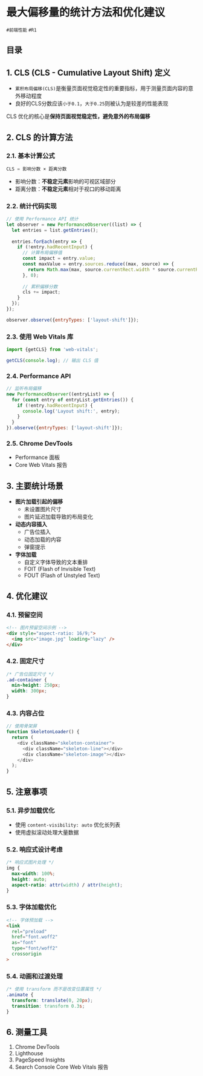 
# 最大偏移量的统计方法和优化建议

`#前端性能` `#R1` 


## 目录
<!-- toc -->
 ## 1. CLS (CLS - Cumulative Layout Shift) 定义 

- `累积布局偏移(CLS)`是衡量页面视觉稳定性的重要指标，用于测量页面内容的意外移动程度
- 良好的CLS分数应该`小于0.1`，`大于0.25`则被认为是较差的性能表现

CLS 优化的核心是**保持页面视觉稳定性，避免意外的布局偏移**

## 2. CLS 的计算方法

### 2.1. 基本计算公式

```javascript
CLS = 影响分数 × 距离分数
```

- 影响分数：**不稳定元素**影响的可视区域部分
- 距离分数：**不稳定元素**相对于视口的移动距离

### 2.2. 统计代码实现

```javascript
// 使用 Performance API 统计
let observer = new PerformanceObserver((list) => {
  let entries = list.getEntries();
  
  entries.forEach(entry => {
    if (!entry.hadRecentInput) {
      // 计算布局偏移值
      const impact = entry.value;
      const maxValue = entry.sources.reduce((max, source) => {
        return Math.max(max, source.currentRect.width * source.currentRect.height);
      }, 0);
      
      // 累积偏移分数
      cls += impact;
    }
  });
});

observer.observe({entryTypes: ['layout-shift']});
```

### 2.3. **使用 Web Vitals 库**

```javascript
import {getCLS} from 'web-vitals';

getCLS(console.log); // 输出 CLS 值
```

### 2.4. **Performance API**

```javascript
// 监听布局偏移
new PerformanceObserver((entryList) => {
  for (const entry of entryList.getEntries()) {
    if (!entry.hadRecentInput) {
      console.log('Layout shift:', entry);
    }
  }
}).observe({entryTypes: ['layout-shift']});
```

### 2.5. **Chrome DevTools**

- Performance 面板
- Core Web Vitals 报告

## 3. 主要统计场景

- **图片加载引起的偏移**
	- 未设置图片尺寸
	- 图片延迟加载导致的布局变化
- **动态内容插入**
	- 广告位插入
	- 动态加载的内容
	- 弹窗提示
- **字体加载**
	- 自定义字体导致的文本重排
	- FOIT (Flash of Invisible Text)
	- FOUT (Flash of Unstyled Text)

## 4. 优化建议

### 4.1. **预留空间**

```html
<!-- 图片预留空间示例 -->
<div style="aspect-ratio: 16/9;">
  <img src="image.jpg" loading="lazy" />
</div>
```

### 4.2. **固定尺寸**

```css
/* 广告位固定尺寸 */
.ad-container {
  min-height: 250px;
  width: 300px;
}
```

### 4.3. **内容占位**

```javascript
// 使用骨架屏
function SkeletonLoader() {
  return (
    <div className="skeleton-container">
      <div className="skeleton-line"></div>
      <div className="skeleton-image"></div>
    </div>
  );
}
```

## 5. 注意事项

### 5.1. **异步加载优化**

- 使用 `content-visibility: auto` 优化长列表
- 使用虚拟滚动处理大量数据

### 5.2. **响应式设计考虑**

```css
/* 响应式图片处理 */
img {
  max-width: 100%;
  height: auto;
  aspect-ratio: attr(width) / attr(height);
}
```

### 5.3. **字体加载优化**

```html
<!-- 字体预加载 -->
<link 
  rel="preload" 
  href="font.woff2" 
  as="font" 
  type="font/woff2" 
  crossorigin
>
```

### 5.4. **动画和过渡处理**

```css
/* 使用 transform 而不是改变位置属性 */
.animate {
  transform: translate(0, 20px);
  transition: transform 0.3s;
}
```

## 6. 测量工具

1. Chrome DevTools
2. Lighthouse
3. PageSpeed Insights
4. Search Console Core Web Vitals 报告

